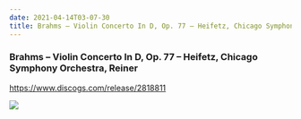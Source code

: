 ```yaml
---
date: 2021-04-14T03-07-30
title: Brahms – Violin Concerto In D, Op. 77 – Heifetz, Chicago Symphony Orchestra, Reiner
---
```

### Brahms – Violin Concerto In D, Op. 77 – Heifetz, Chicago Symphony Orchestra, Reiner
https://www.discogs.com/release/2818811

![](dayone-moment://0F25BFA95FBA45F8894C397833948E05)

